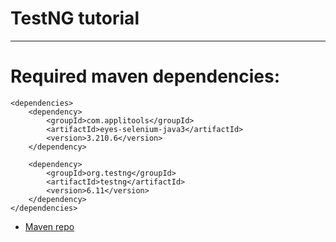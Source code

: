 # TestNG tutorial
___
# Required maven dependencies:
```
<dependencies>
    <dependency>
        <groupId>com.applitools</groupId>
        <artifactId>eyes-selenium-java3</artifactId>
        <version>3.210.6</version>
    </dependency>
    
    <dependency>
        <groupId>org.testng</groupId>
        <artifactId>testng</artifactId>
        <version>6.11</version>
    </dependency>
</dependencies>
```

- [Maven repo](https://search.maven.org/artifact/com.applitools/eyes-selenium-java3)